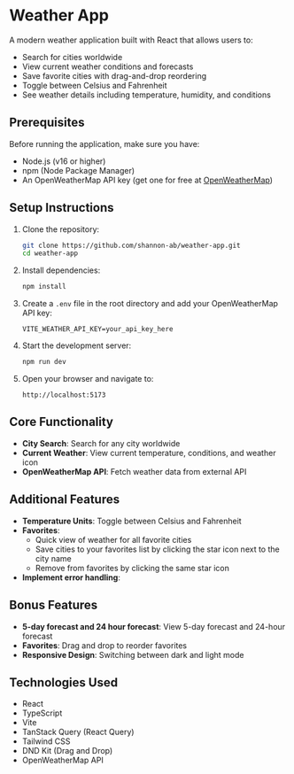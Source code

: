 # Weather App

A modern weather application built with React that allows users to:
- Search for cities worldwide
- View current weather conditions and forecasts
- Save favorite cities with drag-and-drop reordering
- Toggle between Celsius and Fahrenheit
- See weather details including temperature, humidity, and conditions

## Prerequisites

Before running the application, make sure you have:
- Node.js (v16 or higher)
- npm (Node Package Manager)
- An OpenWeatherMap API key (get one for free at [OpenWeatherMap](https://openweathermap.org/api))

## Setup Instructions

1. Clone the repository:
   ```bash
   git clone https://github.com/shannon-ab/weather-app.git
   cd weather-app
   ```

2. Install dependencies:
   ```bash
   npm install
   ```

3. Create a `.env` file in the root directory and add your OpenWeatherMap API key:
   ```env
   VITE_WEATHER_API_KEY=your_api_key_here
   ```

4. Start the development server:
   ```bash
   npm run dev
   ```

5. Open your browser and navigate to:
   ```
   http://localhost:5173
   ```

## Core Functionality

- **City Search**: Search for any city worldwide
- **Current Weather**: View current temperature, conditions, and weather icon
- **OpenWeatherMap API**: Fetch weather data from external API


## Additional Features

- **Temperature Units**: Toggle between Celsius and Fahrenheit
- **Favorites**:
  - Quick view of weather for all favorite cities
  - Save cities to your favorites list by clicking the star icon next to the city name
  - Remove from favorites by clicking the same star icon
- **Implement error handling**:


## Bonus Features

- **5-day forecast and 24 hour forecast**: View 5-day forecast and 24-hour forecast
- **Favorites**: Drag and drop to reorder favorites
- **Responsive Design**: Switching between dark and light mode


## Technologies Used

- React
- TypeScript
- Vite
- TanStack Query (React Query)
- Tailwind CSS
- DND Kit (Drag and Drop)
- OpenWeatherMap API
